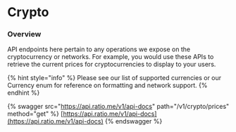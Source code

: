 # Crypto

### Overview

API endpoints here pertain to any operations we expose on the cryptocurrency or networks. For example, you would use these APIs to retrieve the current prices for cryptocurrencies to display to your users.

{% hint style="info" %}
Please see our list of supported currencies or our Currency enum for reference on formatting and network support.
{% endhint %}

{% swagger src="https://api.ratio.me/v1/api-docs" path="/v1/crypto/prices" method="get" %}
[https://api.ratio.me/v1/api-docs](https://api.ratio.me/v1/api-docs)
{% endswagger %}
